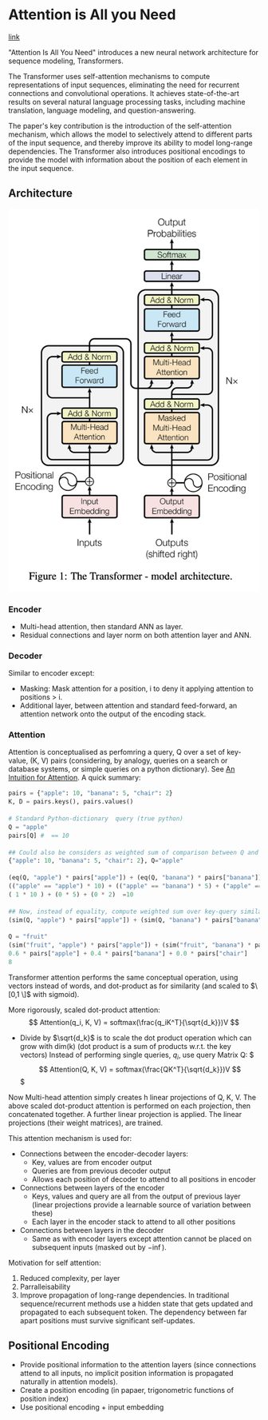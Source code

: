 # Attention is All you Need
[link](https://arxiv.org/pdf/1706.03762.pdf)

"Attention Is All You Need" introduces a new neural network architecture for sequence modeling, Transformers.

The Transformer uses self-attention mechanisms to compute representations of input sequences, eliminating the need for recurrent connections and convolutional operations. It achieves state-of-the-art results on several natural language processing tasks, including machine translation, language modeling, and question-answering.

The paper's key contribution is the introduction of the self-attention mechanism, which allows the model to selectively attend to different parts of the input sequence, and thereby improve its ability to model long-range dependencies. The Transformer also introduces positional encodings to provide the model with information about the position of each element in the input sequence.

## Architecture
![](transformer_architecture.png)

### Encoder
 - Multi-head attention, then standard ANN as layer.
 - Residual connections and layer norm on both attention layer and ANN.

### Decoder
Similar to encoder except:
 - Masking: Mask attention for a position, i to deny it applying attention to positions > i.
 - Additional layer, between attention and standard feed-forward, an attention network onto the output of the encoding stack.

### Attention
Attention is conceptualised as perfomring a query, Q over a set of key-value, (K, V) pairs (considering, by analogy, queries on a search or database systems, or simple queries on a python dictionary). See [An Intuition for Attention](https://jaykmody.com/blog/attention-intuition/). A quick summary:
```python
pairs = {"apple": 10, "banana": 5, "chair": 2}
K, D = pairs.keys(), pairs.values()

# Standard Python-dictionary  query (true python)
Q = "apple"
pairs[Q] #  == 10

## Could also be considers as weighted sum of comparison between Q and keys:
{"apple": 10, "banana": 5, "chair": 2}, Q="apple"

(eq(Q, "apple") * pairs["apple"]) + (eq(Q, "banana") * pairs["banana"]) + (eq(Q, "chair") * pairs["chair"])
(("apple" == "apple") * 10) + (("apple" == "banana") * 5) + ("apple" == "chair") * 2)
( 1 * 10 ) + (0 * 5) + (0 * 2)  =10

## Now, instead of equality, compute weighted sum over key-query similarity.
(sim(Q, "apple") * pairs["apple"]) + (sim(Q, "banana") * pairs["banana"]) + (sim(Q, "chair") * pairs["chair"])

Q = "fruit"
(sim("fruit", "apple") * pairs["apple"]) + (sim("fruit", "banana") * pairs["banana"]) + (sim("fruit", "chair") * pairs["chair"])
0.6 * pairs["apple"] + 0.4 * pairs["banana"] + 0.0 * pairs["chair"]
8
```

Transformer attention performs the same conceptual operation, using vectors instead of words, and dot-product as for similarity (and scaled to $\[0,1 \]$ with sigmoid).

More rigorously, scaled dot-product attention:
$$
  Attention(q_i, K, V) = softmax(\frac{q_iK^T}{\sqrt{d_k}})V
$$
- Divide by $\sqrt{d_k}$ is to scale the dot product operation which can grow with dim(k) (dot product is a sum of products w.r.t. the key vectors)
Instead of performing single queries, $q_i$, use query Matrix Q:
$$$
    Attention(Q, K, V) = softmax(\frac{QK^T}{\sqrt{d_k}})V
$$$

Now Multi-head attention simply creates h linear projections of Q, K, V. The above scaled dot-product attention is performed on each projection, then concatenated together. A further linear projection is applied. The linear projections (their weight matrices), are trained.

This attention mechanism is used for:
- Connections between the encoder-decoder layers:
    - Key, values are from encoder output
    - Queries are from previous decoder output
    - Allows each position of decoder to attend to all positions in encoder
- Connections between layers of the encoder
    - Keys, values and query are all from the output of previous layer (linear projections provide a learnable source of variation between these)
    - Each layer in the encoder stack to attend to all other positions
- Connections between layers in the decoder
    - Same as with encoder layers except attention cannot be placed on subsequent inputs (masked out by $-\inf$).

Motivation for self attention:
1. Reduced complexity, per layer
2. Parralleisability
3. Improve propagation of long-range dependencies. In traditional sequence/recurrent methods use a hidden state that gets updated and propagated to each subsequent token. The dependency between far apart positions must survive significant self-updates. 

## Positional Encoding
 - Provide positional information to the attention layers (since connections attend to all inputs, no implicit position information is propagated naturally in attention models).
 - Create a position encoding (in papaer, trigonometric functions of position index)
 - Use positional encoding +  input embedding
